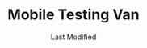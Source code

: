 ---
layout: location-page
date: Last Modified
description: "Local COVID-19 testing is available at Mobile Testing Van in Yellowstone, Montana, USA."
permalink: "locations/montana/yellowstone/mobile-testing-van/"
tags:
  - locations
  - montana
title: Mobile Testing Van
uniqueName: mobile-testing-van
state: Montana
stateAbbr: MT
hood: "Yellowstone"
address: ""
city: "Yellowstone"
zip: ""
zipsNearby: "" 
mapUrl: "http://maps.apple.com/?q=Mobile+Testing+Van&address=,Yellowstone,Montana,"
locationType: In-Home
phone: "406-651-6415"
website: "undefined"
onlineBooking: undefined
closed: undefined
closedUpdate: May 18th, 2020
notes: "By appointment only. Requires doctor's referral."
days: Contact for hours of operation.
ctaMessage: Call 406-651-6415
ctaUrl: "tel:406-651-6415"
---